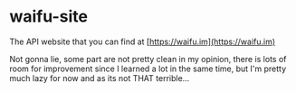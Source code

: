 # waifu-site

The API website that you can find at [https://waifu.im](https://waifu.im)

Not gonna lie, some part are not pretty clean in my opinion, there is lots of room for improvement since I learned a lot in the same time, but I'm pretty much lazy for now and as its not THAT terrible...
